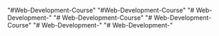 "#Web-Development-Course" 
"#Web-Development-Course" 
"# Web-Development-" 
"# Web-Development-Course" 
"# Web-Development-Course" 
"# Web-Development-" 
"# Web-Development-" 
